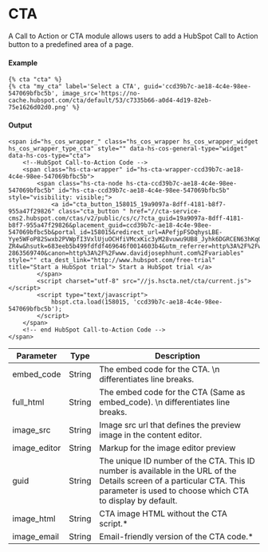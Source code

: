 # CTA
A Call to Action or CTA module allows users to add a HubSpot Call to Action button to a predefined area of a page.

#### Example
```jinja2
{% cta "cta" %}
{% cta "my_cta" label='Select a CTA', guid='ccd39b7c-ae18-4c4e-98ee-547069bfbc5b', image_src='https://no-cache.hubspot.com/cta/default/53/c7335b66-a0d4-4d19-82eb-75e1626d02d0.png' %}
```

#### Output
```jinja2
<span id="hs_cos_wrapper_" class="hs_cos_wrapper hs_cos_wrapper_widget hs_cos_wrapper_type_cta" style="" data-hs-cos-general-type="widget" data-hs-cos-type="cta">
	<!--HubSpot Call-to-Action Code --> 
	<span class="hs-cta-wrapper" id="hs-cta-wrapper-ccd39b7c-ae18-4c4e-98ee-547069bfbc5b">
		<span class="hs-cta-node hs-cta-ccd39b7c-ae18-4c4e-98ee-547069bfbc5b" id="hs-cta-ccd39b7c-ae18-4c4e-98ee-547069bfbc5b" style="visibility: visible;">
			<a id="cta_button_158015_19a9097a-8dff-4181-b8f7-955a47f29826" class="cta_button " href="//cta-service-cms2.hubspot.com/ctas/v2/public/cs/c/?cta_guid=19a9097a-8dff-4181-b8f7-955a47f29826&placement_guid=ccd39b7c-ae18-4c4e-98ee-547069bfbc5b&portal_id=158015&redirect_url=APefjpFSOqhysLBE-Yye5WFoP82Swxb2PVWpfI3VxlUjuOCHfiVMcxKic3yM28vuwu9UB8_Jyhk6DGRCEN63hKqQOMtMTGmQZ1UNMK3LtNx0sRrAfQQYna2BfZ9RmgQOs8sKO_PcKOP6G26L5wQ5vdcXXOiMCxFPJxzPzUCcl474iiHKbEo5H8LVtZf6e140VOSGJ37NTpxCcPHLDvH9iFaT6mR0BnKzFReaX0FXBj7Lx2rFLVCZcIC0bdaFEGI1uKOJBMNT9RDtEzeJzUHzFYN0b34uv-ZR4w&hsutk=683eeb5b499fdfdf469646f0014603b4&utm_referrer=http%3A%2F%2Fwww.davidjosephhunt.com%2Fvariables%3Fhs_preview%3D159bC1Cj-2863569740&canon=http%3A%2F%2Fwww.davidjosephhunt.com%2Fvariables" style="" cta_dest_link="http://www.hubspot.com/free-trial" title="Start a HubSpot trial"> Start a HubSpot trial </a>
		</span>
		<script charset="utf-8" src="//js.hscta.net/cta/current.js"></script>
		<script type="text/javascript">
			hbspt.cta.load(158015, 'ccd39b7c-ae18-4c4e-98ee-547069bfbc5b');    
		</script>
	</span>  
	<!-- end HubSpot Call-to-Action Code -->
</span>
```

| Parameter | Type | Description | 
|  ------  |  ------  |  ------  | 
| embed_code | String | The embed code for the CTA. \n differentiates line breaks. | 
| full_html | String | The embed code for the CTA (Same as embed_code). \n differentiates line breaks. | 
| image_src | String | Image src url that defines the preview image in the content editor. | 
| image_editor | String | Markup for the image editor preview | 
| guid | String | The unique ID number of the CTA. This ID number is available in the URL of the Details screen of a particular CTA. This parameter is used to choose which CTA to display by default. | 
| image_html | String | CTA image HTML without the CTA script.* | 
| image_email | String | Email-friendly version of the CTA code.* | 

